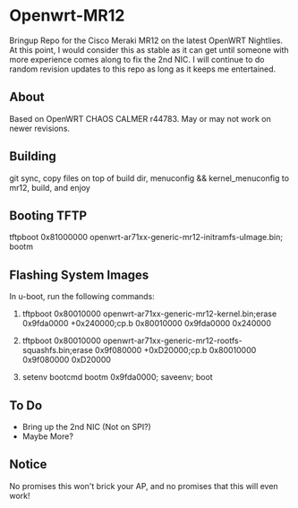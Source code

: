 Openwrt-MR12
============

Bringup Repo for the Cisco Meraki MR12 on the latest OpenWRT Nightlies. At this point, I would consider this as stable as it can get until someone with more experience comes along to fix the 2nd NIC. I will continue to do random revision updates to this repo as long as it keeps me entertained.


About
-----
Based on OpenWRT CHAOS CALMER r44783. May or may not work on newer revisions.

Building
--------
git sync, copy files on top of build dir, menuconfig && kernel_menuconfig to mr12, build, and enjoy

Booting TFTP
-------
tftpboot 0x81000000 openwrt-ar71xx-generic-mr12-initramfs-uImage.bin; bootm

Flashing System Images
-------
In u-boot, run the following commands:

1. tftpboot 0x80010000 openwrt-ar71xx-generic-mr12-kernel.bin;erase 0x9fda0000 +0x240000;cp.b 0x80010000 0x9fda0000 0x240000

2. tftpboot 0x80010000 openwrt-ar71xx-generic-mr12-rootfs-squashfs.bin;erase 0x9f080000 +0xD20000;cp.b 0x80010000 0x9f080000 0xD20000

3. setenv bootcmd bootm 0x9fda0000; saveenv; boot

To Do
-----
* Bring up the 2nd NIC (Not on SPI?)
* Maybe More?

Notice
------
No promises this won't brick your AP, and no promises that this will even work!

